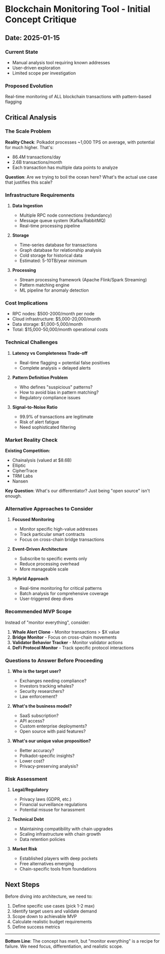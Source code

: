 # Blockchain Monitoring Tool - Initial Concept Critique

## Date: 2025-01-15

### Current State
- Manual analysis tool requiring known addresses
- User-driven exploration
- Limited scope per investigation

### Proposed Evolution
Real-time monitoring of ALL blockchain transactions with pattern-based flagging

## Critical Analysis

### The Scale Problem
**Reality Check**: Polkadot processes ~1,000 TPS on average, with potential for much higher. That's:
- 86.4M transactions/day
- 2.6B transactions/month
- Each transaction has multiple data points to analyze

**Question**: Are we trying to boil the ocean here? What's the actual use case that justifies this scale?

### Infrastructure Requirements
1. **Data Ingestion**
   - Multiple RPC node connections (redundancy)
   - Message queue system (Kafka/RabbitMQ)
   - Real-time processing pipeline
   
2. **Storage**
   - Time-series database for transactions
   - Graph database for relationship analysis
   - Cold storage for historical data
   - Estimated: 5-10TB/year minimum

3. **Processing**
   - Stream processing framework (Apache Flink/Spark Streaming)
   - Pattern matching engine
   - ML pipeline for anomaly detection

### Cost Implications
- RPC nodes: $500-2000/month per node
- Cloud infrastructure: $5,000-20,000/month
- Data storage: $1,000-5,000/month
- Total: $15,000-50,000/month operational costs

### Technical Challenges

1. **Latency vs Completeness Trade-off**
   - Real-time flagging = potential false positives
   - Complete analysis = delayed alerts
   
2. **Pattern Definition Problem**
   - Who defines "suspicious" patterns?
   - How to avoid bias in pattern matching?
   - Regulatory compliance issues

3. **Signal-to-Noise Ratio**
   - 99.9% of transactions are legitimate
   - Risk of alert fatigue
   - Need sophisticated filtering

### Market Reality Check

**Existing Competition:**
- Chainalysis (valued at $8.6B)
- Elliptic 
- CipherTrace
- TRM Labs
- Nansen

**Key Question**: What's our differentiator? Just being "open source" isn't enough.

### Alternative Approaches to Consider

1. **Focused Monitoring**
   - Monitor specific high-value addresses
   - Track particular smart contracts
   - Focus on cross-chain bridge transactions

2. **Event-Driven Architecture**
   - Subscribe to specific events only
   - Reduce processing overhead
   - More manageable scale

3. **Hybrid Approach**
   - Real-time monitoring for critical patterns
   - Batch analysis for comprehensive coverage
   - User-triggered deep dives

### Recommended MVP Scope

Instead of "monitor everything", consider:

1. **Whale Alert Clone** - Monitor transactions > $X value
2. **Bridge Monitor** - Focus on cross-chain movements
3. **Validator Behavior Tracker** - Monitor validator actions
4. **DeFi Protocol Monitor** - Track specific protocol interactions

### Questions to Answer Before Proceeding

1. **Who is the target user?**
   - Exchanges needing compliance?
   - Investors tracking whales?
   - Security researchers?
   - Law enforcement?

2. **What's the business model?**
   - SaaS subscription?
   - API access?
   - Custom enterprise deployments?
   - Open source with paid features?

3. **What's our unique value proposition?**
   - Better accuracy?
   - Polkadot-specific insights?
   - Lower cost?
   - Privacy-preserving analysis?

### Risk Assessment

1. **Legal/Regulatory**
   - Privacy laws (GDPR, etc.)
   - Financial surveillance regulations
   - Potential misuse for harassment

2. **Technical Debt**
   - Maintaining compatibility with chain upgrades
   - Scaling infrastructure with chain growth
   - Data retention policies

3. **Market Risk**
   - Established players with deep pockets
   - Free alternatives emerging
   - Chain-specific tools from foundations

## Next Steps

Before diving into architecture, we need to:
1. Define specific use cases (pick 1-2 max)
2. Identify target users and validate demand
3. Scope down to achievable MVP
4. Calculate realistic budget requirements
5. Define success metrics

---

**Bottom Line**: The concept has merit, but "monitor everything" is a recipe for failure. We need focus, differentiation, and realistic scope.